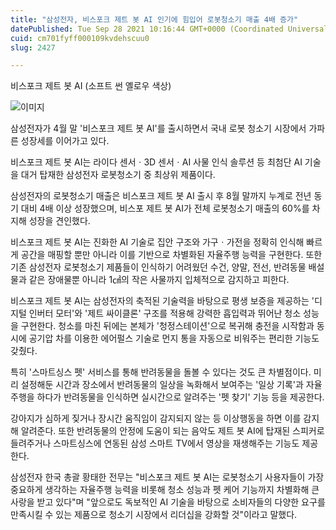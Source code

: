 ```yaml
---
title: "삼성전자, 비스포크 제트 봇 AI 인기에 힘입어 로봇청소기 매출 4배 증가"
datePublished: Tue Sep 28 2021 10:16:44 GMT+0000 (Coordinated Universal Time)
cuid: cm701fyff000109kvdehscuu0
slug: 2427

---
```



비스포크 제트 봇 AI (소프트 썬 옐로우 색상)

![이미지](https://cdn.hashnode.com/res/hashnode/image/upload/v1739251508780/702872e5-b816-434b-b018-c77f1582410a.jpeg)

삼성전자가 4월 말 '비스포크 제트 봇 AI'를 출시하면서 국내 로봇 청소기 시장에서 가파른 성장세를 이어가고 있다.

비스포크 제트 봇 AI는 라이다 센서ㆍ3D 센서ㆍAI 사물 인식 솔루션 등 최첨단 AI 기술을 대거 탑재한 삼성전자 로봇청소기 중 최상위 제품이다.

삼성전자의 로봇청소기 매출은 비스포크 제트 봇 AI 출시 후 8월 말까지 누계로 전년 동기 대비 4배 이상 성장했으며, 비스포 제트 봇 AI가 전체 로봇청소기 매출의 60%를 차지해 성장을 견인했다.

비스포크 제트 봇 AI는 진화한 AI 기술로 집안 구조와 가구ㆍ가전을 정확히 인식해 빠르게 공간을 매핑할 뿐만 아니라 이를 기반으로 차별화된 자율주행 능력을 구현한다. 또한 기존 삼성전자 로봇청소기 제품들이 인식하기 어려웠던 수건, 양말, 전선, 반려동물 배설물과 같은 장애물뿐 아니라 1㎠의 작은 사물까지 입체적으로 감지하고 피한다.

비스포크 제트 봇 AI는 삼성전자의 축적된 기술력을 바탕으로 평생 보증을 제공하는 '디지털 인버터 모터'와 '제트 싸이클론' 구조를 적용해 강력한 흡입력과 뛰어난 청소 성능을 구현한다. 청소를 마친 뒤에는 본체가 '청정스테이션'으로 복귀해 충전을 시작함과 동시에 공기압 차를 이용한 에어펄스 기술로 먼지 통을 자동으로 비워주는 편리한 기능도 갖췄다.

특히 '스마트싱스 펫' 서비스를 통해 반려동물을 돌볼 수 있다는 것도 큰 차별점이다. 미리 설정해둔 시간과 장소에서 반려동물의 일상을 녹화해서 보여주는 '일상 기록'과 자율주행을 하다가 반려동물을 인식하면 실시간으로 알려주는 '펫 찾기' 기능 등을 제공한다.

강아지가 심하게 짖거나 장시간 움직임이 감지되지 않는 등 이상행동을 하면 이를 감지해 알려준다. 또한 반려동물의 안정에 도움이 되는 음악도 제트 봇 AI에 탑재된 스피커로 들려주거나 스마트싱스에 연동된 삼성 스마트 TV에서 영상을 재생해주는 기능도 제공한다.

삼성전자 한국 총괄 황태한 전무는 "비스포크 제트 봇 AI는 로봇청소기 사용자들이 가장 중요하게 생각하는 자율주행 능력을 비롯해 청소 성능과 펫 케어 기능까지 차별화해 큰 사랑을 받고 있다"며 "앞으로도 독보적인 AI 기술을 바탕으로 소비자들의 다양한 요구를 만족시킬 수 있는 제품으로 청소기 시장에서 리더십을 강화할 것"이라고 말했다.
